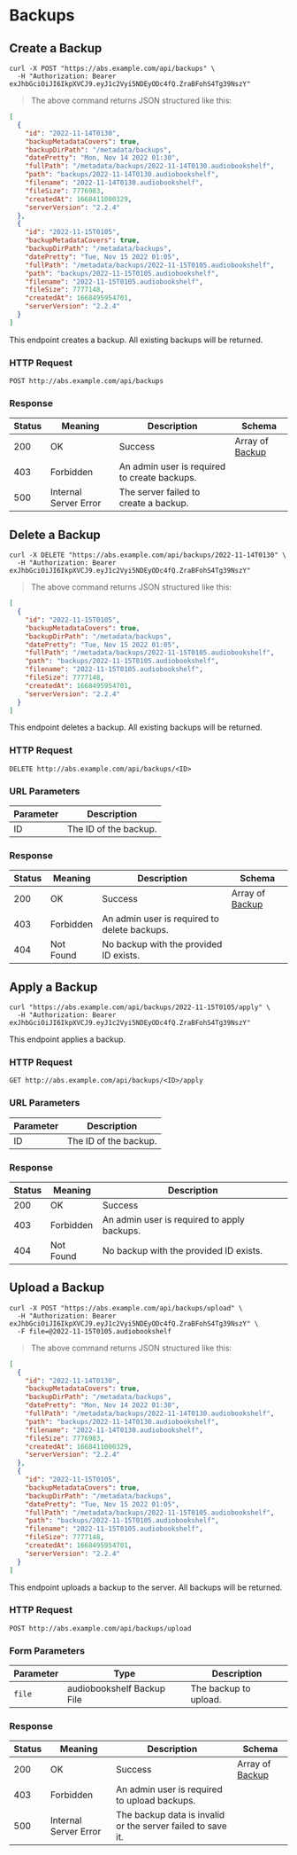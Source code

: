 # Backups

## Create a Backup

```shell
curl -X POST "https://abs.example.com/api/backups" \
  -H "Authorization: Bearer exJhbGciOiJI6IkpXVCJ9.eyJ1c2Vyi5NDEyODc4fQ.ZraBFohS4Tg39NszY"
```

> The above command returns JSON structured like this:

```json
[
  {
    "id": "2022-11-14T0130",
    "backupMetadataCovers": true,
    "backupDirPath": "/metadata/backups",
    "datePretty": "Mon, Nov 14 2022 01:30",
    "fullPath": "/metadata/backups/2022-11-14T0130.audiobookshelf",
    "path": "backups/2022-11-14T0130.audiobookshelf",
    "filename": "2022-11-14T0130.audiobookshelf",
    "fileSize": 7776983,
    "createdAt": 1668411000329,
    "serverVersion": "2.2.4"
  },
  {
    "id": "2022-11-15T0105",
    "backupMetadataCovers": true,
    "backupDirPath": "/metadata/backups",
    "datePretty": "Tue, Nov 15 2022 01:05",
    "fullPath": "/metadata/backups/2022-11-15T0105.audiobookshelf",
    "path": "backups/2022-11-15T0105.audiobookshelf",
    "filename": "2022-11-15T0105.audiobookshelf",
    "fileSize": 7777148,
    "createdAt": 1668495954701,
    "serverVersion": "2.2.4"
  }
]
```

This endpoint creates a backup. All existing backups will be returned.

### HTTP Request

`POST http://abs.example.com/api/backups`

### Response

Status | Meaning | Description | Schema
------ | ------- | ----------- | ------
200 | OK | Success | Array of [Backup](#backup)
403 | Forbidden | An admin user is required to create backups. |
500 | Internal Server Error | The server failed to create a backup. |


## Delete a Backup

```shell
curl -X DELETE "https://abs.example.com/api/backups/2022-11-14T0130" \
  -H "Authorization: Bearer exJhbGciOiJI6IkpXVCJ9.eyJ1c2Vyi5NDEyODc4fQ.ZraBFohS4Tg39NszY"
```

> The above command returns JSON structured like this:

```json
[
  {
    "id": "2022-11-15T0105",
    "backupMetadataCovers": true,
    "backupDirPath": "/metadata/backups",
    "datePretty": "Tue, Nov 15 2022 01:05",
    "fullPath": "/metadata/backups/2022-11-15T0105.audiobookshelf",
    "path": "backups/2022-11-15T0105.audiobookshelf",
    "filename": "2022-11-15T0105.audiobookshelf",
    "fileSize": 7777148,
    "createdAt": 1668495954701,
    "serverVersion": "2.2.4"
  }
]
```

This endpoint deletes a backup. All existing backups will be returned.

### HTTP Request

`DELETE http://abs.example.com/api/backups/<ID>`

### URL Parameters

Parameter | Description
--------- | -----------
ID | The ID of the backup.

### Response

Status | Meaning | Description | Schema
------ | ------- | ----------- | ------
200 | OK | Success | Array of [Backup](#backup)
403 | Forbidden | An admin user is required to delete backups. |
404 | Not Found | No backup with the provided ID exists. |


## Apply a Backup

```shell
curl "https://abs.example.com/api/backups/2022-11-15T0105/apply" \
  -H "Authorization: Bearer exJhbGciOiJI6IkpXVCJ9.eyJ1c2Vyi5NDEyODc4fQ.ZraBFohS4Tg39NszY"
```

This endpoint applies a backup.

### HTTP Request

`GET http://abs.example.com/api/backups/<ID>/apply`

### URL Parameters

Parameter | Description
--------- | -----------
ID | The ID of the backup.

### Response

Status | Meaning | Description
------ | ------- | -----------
200 | OK | Success
403 | Forbidden | An admin user is required to apply backups.
404 | Not Found | No backup with the provided ID exists.


## Upload a Backup

```shell
curl -X POST "https://abs.example.com/api/backups/upload" \
  -H "Authorization: Bearer exJhbGciOiJI6IkpXVCJ9.eyJ1c2Vyi5NDEyODc4fQ.ZraBFohS4Tg39NszY" \
  -F file=@2022-11-15T0105.audiobookshelf
```

> The above command returns JSON structured like this:

```json
[
  {
    "id": "2022-11-14T0130",
    "backupMetadataCovers": true,
    "backupDirPath": "/metadata/backups",
    "datePretty": "Mon, Nov 14 2022 01:30",
    "fullPath": "/metadata/backups/2022-11-14T0130.audiobookshelf",
    "path": "backups/2022-11-14T0130.audiobookshelf",
    "filename": "2022-11-14T0130.audiobookshelf",
    "fileSize": 7776983,
    "createdAt": 1668411000329,
    "serverVersion": "2.2.4"
  },
  {
    "id": "2022-11-15T0105",
    "backupMetadataCovers": true,
    "backupDirPath": "/metadata/backups",
    "datePretty": "Tue, Nov 15 2022 01:05",
    "fullPath": "/metadata/backups/2022-11-15T0105.audiobookshelf",
    "path": "backups/2022-11-15T0105.audiobookshelf",
    "filename": "2022-11-15T0105.audiobookshelf",
    "fileSize": 7777148,
    "createdAt": 1668495954701,
    "serverVersion": "2.2.4"
  }
]
```

This endpoint uploads a backup to the server. All backups will be returned.

### HTTP Request

`POST http://abs.example.com/api/backups/upload`

### Form Parameters

Parameter | Type | Description
--------- | ---- | -----------
`file` | audiobookshelf Backup File | The backup to upload.

### Response

Status | Meaning | Description | Schema
------ | ------- | ----------- | ------
200 | OK | Success | Array of [Backup](#backup)
403 | Forbidden | An admin user is required to upload backups. |
500 | Internal Server Error | The backup data is invalid or the server failed to save it. |
